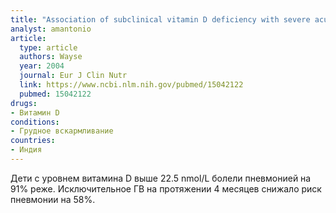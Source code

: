 ```yaml
---
title: "Association of subclinical vitamin D deficiency with severe acute lower respiratory infection in Indian children under 5 y"
analyst: amantonio
article:
  type: article
  authors: Wayse
  year: 2004
  journal: Eur J Clin Nutr
  link: https://www.ncbi.nlm.nih.gov/pubmed/15042122
  pubmed: 15042122
drugs:
- Витамин D
conditions:
- Грудное вскармливание
countries:
- Индия
---
```


Дети с уровнем витамина D выше 22.5 nmol/L болели пневмонией на 91% реже. Исключительное ГВ на протяжении 4 месяцев снижало риск пневмонии на 58%.
